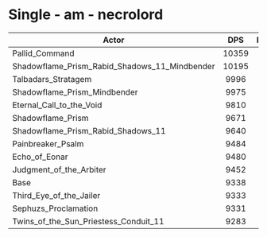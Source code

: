 # Single - am - necrolord
| Actor | DPS | Increase |
|---|:---:|:---:|
|Pallid_Command|10359|10.94%|
|Shadowflame_Prism_Rabid_Shadows_11_Mindbender|10195|9.18%|
|Talbadars_Stratagem|9996|7.05%|
|Shadowflame_Prism_Mindbender|9975|6.82%|
|Eternal_Call_to_the_Void|9810|5.05%|
|Shadowflame_Prism|9671|3.57%|
|Shadowflame_Prism_Rabid_Shadows_11|9640|3.23%|
|Painbreaker_Psalm|9484|1.57%|
|Echo_of_Eonar|9480|1.52%|
|Judgment_of_the_Arbiter|9452|1.23%|
|Base|9338|0.00%|
|Third_Eye_of_the_Jailer|9333|-0.05%|
|Sephuzs_Proclamation|9331|-0.07%|
|Twins_of_the_Sun_Priestess_Conduit_11|9283|-0.58%|
